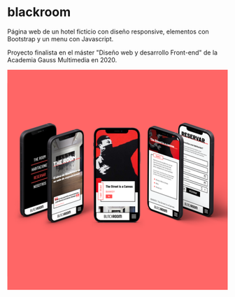 # blackroom
Página web de un hotel ficticio con diseño responsive, elementos con Bootstrap y un menu con Javascript.

Proyecto finalista en el máster "Diseño web y desarrollo Front-end" de la Academia Gauss Multimedia en 2020.

<img src="https://github.com/albertoclaros/blackroom/blob/main/mockup-movil.png?raw=true">
